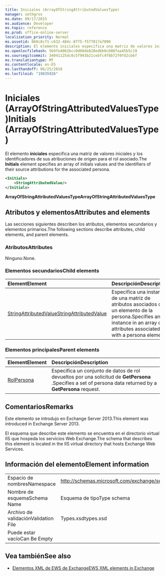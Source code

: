 ```yaml
---
title: Iniciales (ArrayOfStringAttributedValuesType)
manager: sethgros
ms.date: 09/17/2015
ms.audience: Developer
ms.topic: reference
ms.prod: office-online-server
localization_priority: Normal
ms.assetid: 060c0cf1-c632-484c-87f5-f577017a7090
description: El elemento iniciales especifica una matriz de valores iniciales y los identificadores de sus atribuciones de origen para el rol asociado.
ms.openlocfilehash: 5b9fe4062bcc0d60de828ed6b0cb08faa45b5c19
ms.sourcegitcommit: 34041125dc8c5f993b21cebfc4f8b72f0fd2cb6f
ms.translationtype: MT
ms.contentlocale: es-ES
ms.lasthandoff: 06/25/2018
ms.locfileid: "19835926"
---
```

# <a name="initials-arrayofstringattributedvaluestype"></a><span data-ttu-id="7669d-103">Iniciales (ArrayOfStringAttributedValuesType)</span><span class="sxs-lookup"><span data-stu-id="7669d-103">Initials (ArrayOfStringAttributedValuesType)</span></span>

<span data-ttu-id="7669d-104">El elemento **iniciales** especifica una matriz de valores iniciales y los identificadores de sus atribuciones de origen para el rol asociado.</span><span class="sxs-lookup"><span data-stu-id="7669d-104">The **Initials** element specifies an array of initials values and the identifiers of their source attributions for the associated persona.</span></span> 
  
```XML
<Initials>
    <StringAttributedValue/>
</Initials>
```

 <span data-ttu-id="7669d-105">**ArrayOfStringAttributedValuesType**</span><span class="sxs-lookup"><span data-stu-id="7669d-105">**ArrayOfStringAttributedValuesType**</span></span>
## <a name="attributes-and-elements"></a><span data-ttu-id="7669d-106">Atributos y elementos</span><span class="sxs-lookup"><span data-stu-id="7669d-106">Attributes and elements</span></span>

<span data-ttu-id="7669d-107">Las secciones siguientes describen los atributos, elementos secundarios y elementos primarios.</span><span class="sxs-lookup"><span data-stu-id="7669d-107">The following sections describe attributes, child elements, and parent elements.</span></span>
  
### <a name="attributes"></a><span data-ttu-id="7669d-108">Atributos</span><span class="sxs-lookup"><span data-stu-id="7669d-108">Attributes</span></span>

<span data-ttu-id="7669d-109">Ninguno.</span><span class="sxs-lookup"><span data-stu-id="7669d-109">None.</span></span>
  
### <a name="child-elements"></a><span data-ttu-id="7669d-110">Elementos secundarios</span><span class="sxs-lookup"><span data-stu-id="7669d-110">Child elements</span></span>

|<span data-ttu-id="7669d-111">**Element**</span><span class="sxs-lookup"><span data-stu-id="7669d-111">**Element**</span></span>|<span data-ttu-id="7669d-112">**Descripción**</span><span class="sxs-lookup"><span data-stu-id="7669d-112">**Description**</span></span>|
|:-----|:-----|
|[<span data-ttu-id="7669d-113">StringAttributedValue</span><span class="sxs-lookup"><span data-stu-id="7669d-113">StringAttributedValue</span></span>](stringattributedvalue.md) <br/> |<span data-ttu-id="7669d-114">Especifica una instancia de una matriz de atributos asociados con un elemento de la persona.</span><span class="sxs-lookup"><span data-stu-id="7669d-114">Specifies an instance in an array of attributes associated with a persona element.</span></span>  <br/> |
   
### <a name="parent-elements"></a><span data-ttu-id="7669d-115">Elementos principales</span><span class="sxs-lookup"><span data-stu-id="7669d-115">Parent elements</span></span>

|<span data-ttu-id="7669d-116">**Element**</span><span class="sxs-lookup"><span data-stu-id="7669d-116">**Element**</span></span>|<span data-ttu-id="7669d-117">**Descripción**</span><span class="sxs-lookup"><span data-stu-id="7669d-117">**Description**</span></span>|
|:-----|:-----|
|[<span data-ttu-id="7669d-118">Rol</span><span class="sxs-lookup"><span data-stu-id="7669d-118">Persona</span></span>](persona.md) <br/> |<span data-ttu-id="7669d-119">Especifica un conjunto de datos de rol devueltos por una solicitud de **GetPersona** .</span><span class="sxs-lookup"><span data-stu-id="7669d-119">Specifies a set of persona data returned by a **GetPersona** request.</span></span>  <br/> |
   
## <a name="remarks"></a><span data-ttu-id="7669d-120">Comentarios</span><span class="sxs-lookup"><span data-stu-id="7669d-120">Remarks</span></span>

<span data-ttu-id="7669d-121">Este elemento se introdujo en Exchange Server 2013.</span><span class="sxs-lookup"><span data-stu-id="7669d-121">This element was introduced in Exchange Server 2013.</span></span>
  
<span data-ttu-id="7669d-122">El esquema que describe este elemento se encuentra en el directorio virtual IIS que hospeda los servicios Web Exchange.</span><span class="sxs-lookup"><span data-stu-id="7669d-122">The schema that describes this element is located in the IIS virtual directory that hosts Exchange Web Services.</span></span>
  
## <a name="element-information"></a><span data-ttu-id="7669d-123">Información del elemento</span><span class="sxs-lookup"><span data-stu-id="7669d-123">Element information</span></span>

|||
|:-----|:-----|
|<span data-ttu-id="7669d-124">Espacio de nombres</span><span class="sxs-lookup"><span data-stu-id="7669d-124">Namespace</span></span>  <br/> |http://schemas.microsoft.com/exchange/services/2006/types  <br/> |
|<span data-ttu-id="7669d-125">Nombre de esquema</span><span class="sxs-lookup"><span data-stu-id="7669d-125">Schema Name</span></span>  <br/> |<span data-ttu-id="7669d-126">Esquema de tipo</span><span class="sxs-lookup"><span data-stu-id="7669d-126">Type schema</span></span>  <br/> |
|<span data-ttu-id="7669d-127">Archivo de validación</span><span class="sxs-lookup"><span data-stu-id="7669d-127">Validation File</span></span>  <br/> |<span data-ttu-id="7669d-128">Types.xsd</span><span class="sxs-lookup"><span data-stu-id="7669d-128">types.xsd</span></span>  <br/> |
|<span data-ttu-id="7669d-129">Puede estar vacío</span><span class="sxs-lookup"><span data-stu-id="7669d-129">Can Be Empty</span></span>  <br/> ||
   
## <a name="see-also"></a><span data-ttu-id="7669d-130">Vea también</span><span class="sxs-lookup"><span data-stu-id="7669d-130">See also</span></span>



- [<span data-ttu-id="7669d-131">Elementos XML de EWS de Exchange</span><span class="sxs-lookup"><span data-stu-id="7669d-131">EWS XML elements in Exchange</span></span>](ews-xml-elements-in-exchange.md)


